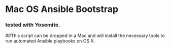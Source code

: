 # Mac OS Ansible Bootstrap
### tested with Yosemite.

##This script can be dropped in a Mac and will install the necessary tools to run automated Ansible playbooks on OS X.
